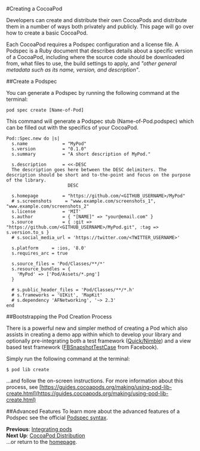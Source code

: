 #Creating a CocoaPod

Developers can create and distribute their own CocoaPods and distribute them in a number of ways both privately and publicly. This page will go over how to create a basic CocoaPod.

Each CocoaPod requires a Podspec configuration and a license file. A Podspec is a Ruby document that describes details about a specific version of a CocoaPod, including where the source code should be downloaded from, what files to use, the build settings to apply, and *"other general metadata such as its name, version, and description"*.

##Create a Podspec

You can generate a Podspec by running the following command at the terminal:

```pod spec create [Name-of-Pod]```

This command will generate a Podspec stub (Name-of-Pod.podspec) which can be filled out with the specifics of your CocoaPod.
```
Pod::Spec.new do |s|
  s.name             = "MyPod"
  s.version          = "0.1.0"
  s.summary          = "A short description of MyPod."

  s.description      = <<-DESC
  The description goes here between the DESC delimiters. The description should be short and to-the-point and focus on the purpose of the library.
                       DESC

  s.homepage         = "https://github.com/<GITHUB_USERNAME>/MyPod"
  # s.screenshots     = "www.example.com/screenshots_1", "www.example.com/screenshots_2"
  s.license          = 'MIT'
  s.author           = { "[NAME]" => "your@email.com" }
  s.source           = { :git => "https://github.com/<GITHUB_USERNAME>/MyPod.git", :tag => s.version.to_s }
  # s.social_media_url = 'https://twitter.com/<TWITTER_USERNAME>'

  s.platform     = :ios, '8.0'
  s.requires_arc = true

  s.source_files = 'Pod/Classes/**/*'
  s.resource_bundles = {
    'MyPod' => ['Pod/Assets/*.png']
  }

  # s.public_header_files = 'Pod/Classes/**/*.h'
  # s.frameworks = 'UIKit', 'MapKit'
  # s.dependency 'AFNetworking', '~> 2.3'
end
```

##Bootstrapping the Pod Creation Process

There is a powerful new and simpler method of creating a Pod which also assists in creating a demo app within which to develop your library and optionally pre-integrating both a test framework ([Quick/Nimble](https://github.com/Quick/Quick)) and a view based test framework ([FBSnapshotTestCase](https://github.com/facebook/ios-snapshot-test-case) from Facebook).

Simply run the following command at the terminal:  

```$ pod lib create```

...and follow the on-screen instructions. For more information about this process, see [https://guides.cocoapods.org/making/using-pod-lib-create.html](https://guides.cocoapods.org/making/using-pod-lib-create.html)

##Advanced Features
To learn more about the advanced features of a Podspec see the official [Podspec syntax](http://guides.cocoapods.org/syntax/podspec.html).

**Previous**: [Integrating pods](integrating-pods.md)  
**Next Up**: [CocoaPod Distribution](distributing-pods.md)  
...or return to the [homepage](README.md).
